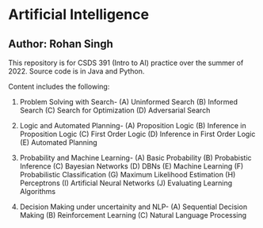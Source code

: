 # Artificial Intelligence
## Author: Rohan Singh
This repository is for CSDS 391 (Intro to AI) practice over the summer of 2022. 
Source code is in Java and Python.

Content includes the following:
1) Problem Solving with Search-
    (A) Uninformed Search
    (B) Informed Search
    (C) Search for Optimization
    (D) Adversarial Search
    
2) Logic and Automated Planning-
    (A) Proposition Logic
    (B) Inference in Proposition Logic
    (C) First Order Logic
    (D) Inference in First Order Logic
    (E) Automated Planning
    
3) Probability and Machine Learning-
    (A) Basic Probability
    (B) Probabistic Inference 
    (C) Bayesian Networks
    (D) DBNs
    (E) Machine Learning
    (F) Probabilistic Classification
    (G) Maximum Likelihood Estimation
    (H) Perceptrons
    (I) Artificial Neural Networks
    (J) Evaluating Learning Algorithms
  
4) Decision Making under uncertainity and NLP- 
    (A) Sequential Decision Making
    (B) Reinforcement Learning 
    (C) Natural Language Processing 
